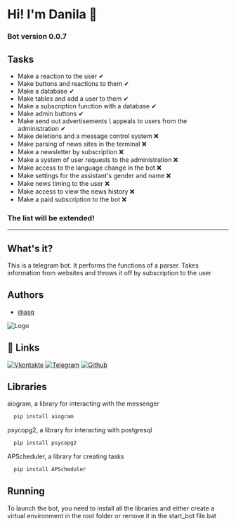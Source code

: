 
# Hi! I'm Danila 👋

### Bot version 0.0.7
## Tasks

- Make a reaction to the user ✔
- Make buttons and reactions to them ✔
- Make a database ✔
- Make tables and add a user to them ✔
- Make a subscription function with a database ✔
- Make admin buttons ✔
- Make send out advertisements \ appeals to users from the administration ✔
- Make deletions and a message control system ❌
- Make parsing of news sites in the terminal ❌
- Make a newsletter by subscription ❌
- Make a system of user requests to the administration ❌
- Make access to the language change in the bot ❌
- Make settings for the assistant's gender and name ❌
- Make news timing to the user ❌ 
- Make access to view the news history ❌
- Make a paid subscription to the bot ❌

### The list will be extended!

---

## What's it?

This is a telegram bot. It performs the functions of a parser. Takes information from websites and throws it off by subscription to the user


## Authors

- [@asq](https://github.com/AsQqqq)


![Logo](https://mir-s3-cdn-cf.behance.net/project_modules/fs/40e0bd64188781.5aca5bcc1e7c7.gif)


## 🔗 Links
[![Vkontakte](https://img.shields.io/badge/Vkontakte-000?style=for-the-badge&logo=vk&logoColor=white)](https://vk.com/da_ya_dalbaeb/)
[![Telegram](https://img.shields.io/badge/Telegram-000?style=for-the-badge&logo=telegram&logoColor=white)](https://t.me/kapusta_228_l)
[![Github](https://img.shields.io/badge/Github-000?style=for-the-badge&logo=github&logoColor=white)](https://github.com/AsQqqq)


## Libraries

aiogram, a library for interacting with the messenger

```bash
  pip install aiogram
```

psycopg2, a library for interacting with postgresql

```bash
  pip install psycopg2
```

APScheduler, a library for creating tasks

```bash
  pip install APScheduler
```
## Running

To launch the bot, you need to install all the libraries and either create a virtual environment in the root folder or remove it in the start_bot file.bat